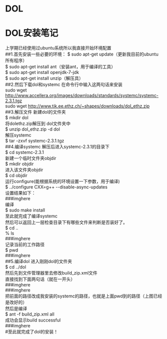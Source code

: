 # DOL
# DOL安装笔记
上学期已经使用过ubuntu系统所以我直接开始环境配置
<br>
##1.首先安装一些必要的环境：
$	sudo apt-get update（更新我目前的ubuntu所有程序）
<br>
$	sudo apt-get install ant（安装ant，用于编译的工具）
<br>
$ sudo apt-get install openjdk-7-jdk
<br>
$	sudo apt-get install unzip（解压具）
<br>
##2.然后下载dol和systemc
在命令行中输入这两句话来安装
<br>
sudo wget http://www.accellera.org/images/downloads/standards/systemc/systemc-2.3.1.tgz
<br>
sudo wget http://www.tik.ee.ethz.ch/~shapes/downloads/dol_ethz.zip
<br>
##3.解压文件
新建dol的文件夹 
<br>$	mkdir dol
<br>
将dolethz.zip解压到 dol文件夹中
<br>
$	unzip dol_ethz.zip -d dol<br>
解压systemc
<br>
$	tar -zxvf systemc-2.3.1.tgz
<br>
##4.编译systemc
解压后进入systemc-2.3.1的目录下
<br>
$	cd systemc-2.3.1
<br>新建一个临时文件夹objdir
<br>
$	mkdir objdir
<br>
进入该文件夹objdir
<br>
$	cd objdir
<br>
运行configure(能根据系统的环境设置一下参数，用于编译)
<br>
$	../configure CXX=g++ --disable-async-updates
<br>
设置结果如下：
<br>
###imghere
<br>
编译
<br>
$	sudo make install
<br>
至此就完成了编译systemc
<br>
然后可以返回上一层检查目录下有哪些文件来判断是否装好了。
<br>
$ cd ..
<br>
% ls
<br>
###imghere
<br>
记录当前的工作路径
<br>
$	pwd
<br>
###imghere
<br>
##5.编译dol
进入刚刚dol的文件夹
<br>
$	cd ../dol
<br>
然后先到文件管理器里去修改build_zip.xml文件
<br>
直接找到下面两句话（就在一开头）
<br>
###imghere
<br>
###imghere
<br>
把前面的路径改成我安装的systemc的路径，也就是上面pwd到的路径（上图已经是改好的）
<br>
然后是编译
<br>
$	ant -f build_zip.xml all
<br>
成功会显示build successful
<br>
###imghere
<br>
#至此就完成了dol的安装！



